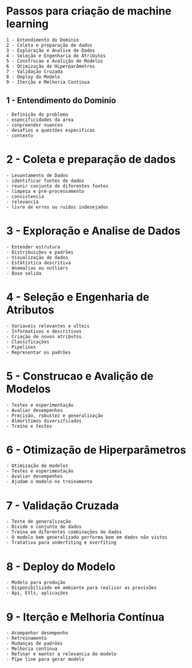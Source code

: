 # Passos para criação de machine learning

    1 - Entendimento do Dominio
    2 - Coleta e preparação de dados
    3 - Exploração e Analise de Dados
    4 - Seleção e Engenharia de Atributos
    5 - Construcao e Avalição de Modelos
    6 - Otimização de Hiperparâmetros
    7 - Validação Cruzada
    8 - Deploy do Modelo
    9 - Iterção e Melhoria Contínua


## 1 - Entendimento do Dominio

    - Definição do problema
    - especificidades da área
    - conpreender nuances
    - desafios e questões especificas
    - contexto
    
    

# 2 - Coleta e preparação de dados

    - Levantamento de Dados
    - identificar fontes de dados
    - reunir conjunto de diferentes fontes
    - limpeza e pré-processamento
    - consistencia
    - relevancia
    - livre de erros ou ruídos indesejados

# 3 - Exploração e Analise de Dados

    - Entender estrutura
    - Distribuições e padrões
    - Visualização de dados
    - Estátistica descritiva
    - Anomalias ou outliers
    - Base solida

# 4 - Seleção e Engenharia de Atributos

    - Variaveis relevantes e ulteis
    - Informativos e descritivos
    - Criação de novos atributos
    - Classificações
    - Pipelines
    - Representar os padrões

# 5 - Construcao e Avalição de Modelos

    - Testes e esperimentação
    - Avaliar desempenhos
    - Precisão, robustez e generalização
    - Almoritimos diversificados
    - Treino e testes

# 6 - Otimização de Hiperparâmetros

    - Otimização de modelos
    - Testes e esperimentação
    - Avaliar desempenhos
    - Ajudam o modelo no treinamento

# 7 - Validação Cruzada

    - Teste de generalização 
    - Divide o conjunto de dados
    - Treina em diferentes combinações de dados
    - O modelo bem generalizado performa bem em dados não vistos
    - Tratativa para underfiting e overfiting

# 8 - Deploy do Modelo

    - Modelo para produção
    - Disponibilizado em ambiente para realizar as previsões
    - Api, Etls, aplicações


# 9 - Iterção e Melhoria Contínua

    - Acompanhar desempenho
    - Retreinamento
    - Mudanças de padrões
    - Melhoria continua
    - Refinar e manter a relevancia do modelo
    - Pipe line para gerar modelo
